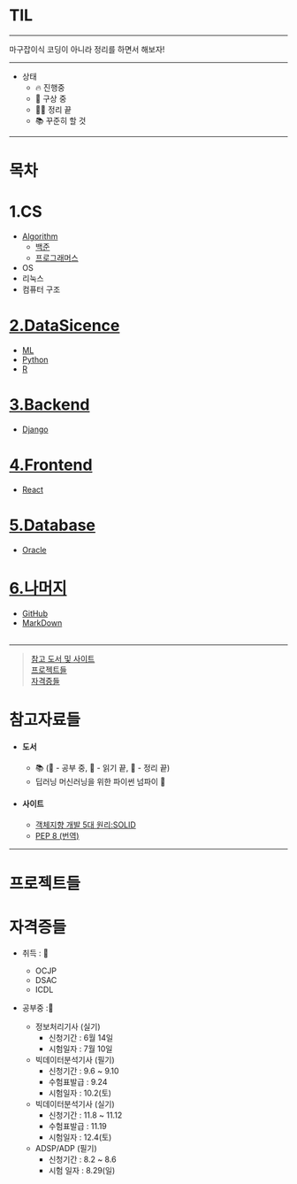 # TIL

---

마구잡이식 코딩이 아니라 정리를 하면서 해보자!

---

- 상태
  - 🔥 진행중
  - 🧠 구상 중
  - 🏳‍🌈 정리 끝
  - 📚 꾸준히 할 것

---

# 목차

# 1.CS

- [Algorithm](./Algorithm)
  - [백준](./Algorithm/BaekJoon)
  - [프로그래머스](./Algorithm/Programmers)
- OS
- 리눅스
- 컴퓨터 구조

# [2.DataSicence](./DataScience)

- [ML](./DataScience/ML)
- [Python](./DataScience/Python)
- [R](./DataScience/R)

# [3.Backend](./Backend)

- [Django](./Backend/Django)

# [4.Frontend](./Frontend)

- [React](./Frontend/React)

# [5.Database](./Database)

- [Oracle](./Database/Oracle)

# [6.나머지](./Others)

- [GitHub](./Others/Git)
- [MarkDown](./Others/MarkDown)
  <br>
  <br>

---

> [참고 도서 및 사이트](#참고자료들) <br> [프로젝트들](#프로젝트들) <br> [자격증들](#자격증들) <br>

# 참고자료들

- #### 도서
  - 📚 (📖 - 공부 중, 📒 - 읽기 끝, 📕 - 정리 끝)
  - 딥러닝 머신러닝을 위한 파이썬 넘파이 📖
- #### 사이트
  - [객체지향 개발 5대 원리:SOLID](https://www.nextree.co.kr/p6960/)
  - [PEP 8 (번역)](https://luavis.me/python/python-convention)

---

# 프로젝트들

# 자격증들

- 취득 : 🎉

  - OCJP
  - DSAC
  - ICDL

- 공부중 :📖
  - 정보처리기사 (실기)
    - 신청기간 : 6월 14일
    - 시험일자 : 7월 10일
  - 빅데이터분석기사 (필기)
    - 신청기간 : 9.6 ~ 9.10
    - 수험표발급 : 9.24
    - 시험일자 : 10.2(토)
  - 빅데이터분석기사 (실기)
    - 신청기간 : 11.8 ~ 11.12
    - 수험표발급 : 11.19
    - 시험일자 : 12.4(토)
  - ADSP/ADP (필기)
    - 신청기간 : 8.2 ~ 8.6
    - 시험 일자 : 8.29(일)
